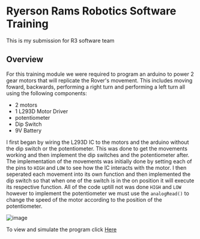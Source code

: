 # Ryerson Rams Robotics Software Training
  This is my submission for R3 software team
## Overview
For this training module we were required to program an arduino to power 2 gear motors that will replicate the Rover's movement. This includes moving foward, backwards, performing a right turn and performing a left turn all using the following components:
  - 2 motors
  - 1 L293D Motor Driver
  - potentiometer
  - Dip Switch
  - 9V Battery
  
 
I first began by wiring the L293D IC to the motors and the arduino without the dip switch or the potentiometer. This was done to get the movements working and then implement the dip switches and the potentiometer after. The implementation of the movements was initially done by setting each of the pins to `HIGH` and `LOW` to see how the IC interacts with the motor. I then seperated each movement into its own function and then implemented the dip switch so that when one of the switch is in the on position it will execute its respective function. All of the code uptill not was done `HIGH` and `LOW` however to implement the potentiometer we must use the `analogRead()` to change the speed of the motor according to the position of the potentiometer.
 
 ![image](https://user-images.githubusercontent.com/51526106/96365648-1a1a1d00-1110-11eb-8fd8-7fbc3eb36ba9.png)

To view and simulate the program click [Here](https://www.tinkercad.com/things/7fixDx3YHXB)
